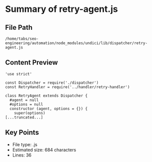 # Summary of retry-agent.js
  
## File Path
`/home/tabs/seo-engineering/automation/node_modules/undici/lib/dispatcher/retry-agent.js`

## Content Preview
```
'use strict'

const Dispatcher = require('./dispatcher')
const RetryHandler = require('../handler/retry-handler')

class RetryAgent extends Dispatcher {
  #agent = null
  #options = null
  constructor (agent, options = {}) {
    super(options)
[...truncated...]
```

## Key Points
- File type: .js
- Estimated size: 684 characters
- Lines: 36

